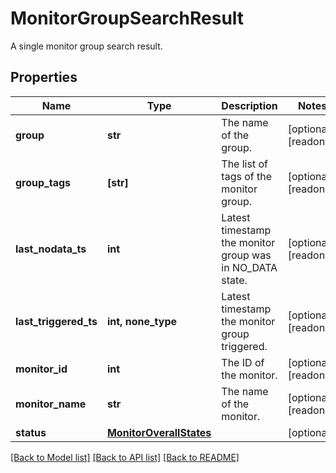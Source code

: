 # MonitorGroupSearchResult

A single monitor group search result.

## Properties

| Name                  | Type                                                | Description                                              | Notes                 |
| --------------------- | --------------------------------------------------- | -------------------------------------------------------- | --------------------- |
| **group**             | **str**                                             | The name of the group.                                   | [optional] [readonly] |
| **group_tags**        | **[str]**                                           | The list of tags of the monitor group.                   | [optional] [readonly] |
| **last_nodata_ts**    | **int**                                             | Latest timestamp the monitor group was in NO_DATA state. | [optional] [readonly] |
| **last_triggered_ts** | **int, none_type**                                  | Latest timestamp the monitor group triggered.            | [optional] [readonly] |
| **monitor_id**        | **int**                                             | The ID of the monitor.                                   | [optional] [readonly] |
| **monitor_name**      | **str**                                             | The name of the monitor.                                 | [optional] [readonly] |
| **status**            | [**MonitorOverallStates**](MonitorOverallStates.md) |                                                          | [optional]            |

[[Back to Model list]](README.md#documentation-for-models) [[Back to API list]](README.md#documentation-for-api-endpoints) [[Back to README]](README.md)

